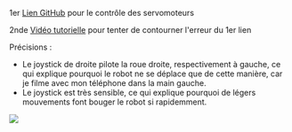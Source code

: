 1er [Lien GitHub](https://github.com/JetsonHacksNano/ServoKit) pour le contrôle des servomoteurs

2nde [Vidéo tutorielle](https://www.youtube.com/watch?v=8YKAtpPSEOk&ab_channel=PaulMcWhorter) pour tenter de contourner l'erreur du 1er lien

Précisions :
- Le joystick de droite pilote la roue droite, respectivement à gauche, ce qui explique pourquoi le robot ne se déplace que de cette manière, car je filme avec mon téléphone dans la main gauche.
- Le joystick est très sensible, ce qui explique pourquoi de légers mouvements font bouger le robot si rapidemment.


![](https://github.com/Poblit0/MiniAtlas/blob/main/Rapports%20s%C3%A9ances/MAUVOISIN%20Paul/S%C3%A9ance%2013/T%C3%A9l%C3%A9op%C3%A9ration.gif)
